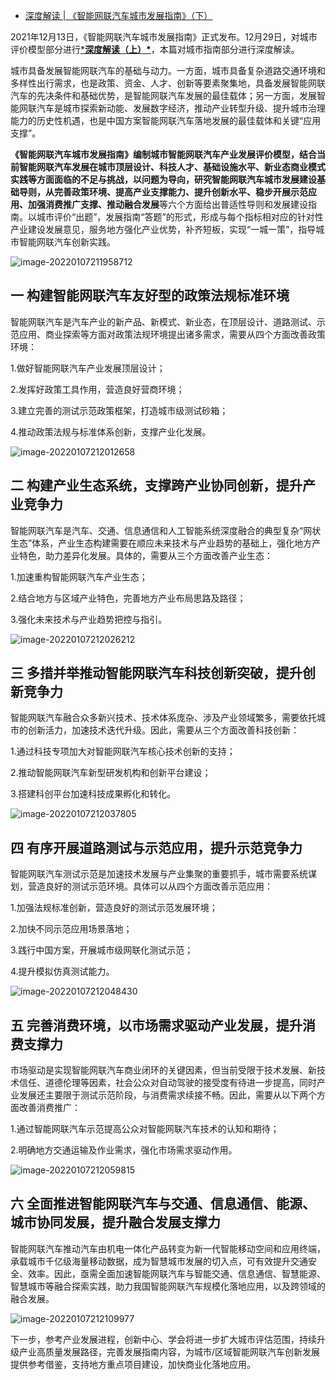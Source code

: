 - [深度解读 | 《智能网联汽车城市发展指南》（下）](https://mp.weixin.qq.com/s/nd3sBqpX1bb2ctaPymIGsg)

2021年12月13日，《智能网联汽车城市发展指南》正式发布。12月29日，对城市评价模型部分进行[***深度解读（上）\***](http://mp.weixin.qq.com/s?__biz=MzUxOTc0MjY1NA==&mid=2247500156&idx=1&sn=0e3707f14657d9c153a1622e4a8dbb99&chksm=f9f674adce81fdbb0215f239fd84b6e0489237e2243f688df9c7e6cd5d965240668f30cef251&scene=21#wechat_redirect)，本篇对城市指南部分进行深度解读。

城市具备发展智能网联汽车的基础与动力。一方面，城市具备复杂道路交通环境和多样性出行需求，也是政策、资金、人才、创新等要素聚集地，具备发展智能网联汽车的先决条件和基础优势，是智能网联汽车发展的最佳载体；另一方面，发展智能网联汽车是城市探索新动能、发展数字经济，推动产业转型升级、提升城市治理能力的历史性机遇，也是中国方案智能网联汽车落地发展的最佳载体和关键“应用支撑”。

**《智能网联汽车城市发展指南》**编制城市智能网联汽车产业发展评价模型，结合当前智能网联汽车发展在城市顶层设计、科技人才、基础设施水平、新业态商业模式实践等方面面临的不足与挑战，以问题为导向，研究智能网联汽车城市发展建设基础导则，从**完善政策环境、提高产业支撑能力、提升创新水平、稳步开展示范应用、加强消费推广支撑、推动融合发展**等六个方面给出普适性导则和发展建设指南。以城市评价“出题”，发展指南“答题”的形式，形成与每个指标相对应的针对性产业建设发展意见，服务地方强化产业优势，补齐短板，实现“一城一策”，指导城市智能网联汽车创新实践。

![image-20220107211958712](https://gitee.com/er-huomeng/img/raw/master/img/image-20220107211958712.png)

## **一  构建智能网联汽车友好型的政策法规标准环境**

智能网联汽车是汽车产业的新产品、新模式、新业态，在顶层设计、道路测试、示范应用、商业探索等方面对政策法规环境提出诸多需求，需要从四个方面改善政策环境：

1.做好智能网联汽车产业发展顶层设计；

2.发挥好政策工具作用，营造良好营商环境；

3.建立完善的测试示范政策框架，打造城市级测试砂箱；

4.推动政策法规与标准体系创新，支撑产业化发展。

![image-20220107212012658](https://gitee.com/er-huomeng/img/raw/master/img/image-20220107212012658.png)

## **二 构建产业生态系统，支撑跨产业协同创新，提升产业竞争力**

智能网联汽车是汽车、交通、信息通信和人工智能系统深度融合的典型复杂“网状生态”体系，产业生态构建需要在顺应未来技术与产业趋势的基础上，强化地方产业特色，助力差异化发展。具体的，需要从三个方面改善产业生态：

1.加速重构智能网联汽车产业生态；

2.结合地方与区域产业特色，完善地方产业布局思路及路径；

3.强化未来技术与产业趋势把控与指引。

![image-20220107212026212](https://gitee.com/er-huomeng/img/raw/master/img/image-20220107212026212.png)

## **三 多措并举推动智能网联汽车科技创新突破，提升创新竞争力**

智能网联汽车融合众多新兴技术、技术体系庞杂、涉及产业领域繁多，需要依托城市的创新活力，加速技术迭代升级。因此，需要从三个方面改善科技创新：

1.通过科技专项加大对智能网联汽车核心技术创新的支持；

2.推动智能网联汽车新型研发机构和创新平台建设；

3.搭建科创平台加速科技成果孵化和转化。

![image-20220107212037805](https://gitee.com/er-huomeng/img/raw/master/img/image-20220107212037805.png)

## **四 有序开展道路测试与示范应用，提升示范竞争力**

智能网联汽车测试示范是加速技术发展与产业集聚的重要抓手，城市需要系统谋划，营造良好的测试示范环境。具体可以从四个方面改善示范应用：

1.加强法规标准创新，营造良好的测试示范发展环境；

2.加快不同示范应用场景落地；

3.践行中国方案，开展城市级网联化测试示范；

4.提升模拟仿真测试能力。

![image-20220107212048430](https://gitee.com/er-huomeng/img/raw/master/img/image-20220107212048430.png)

## **五 完善消费环境，以市场需求驱动产业发展，提升消费支撑力**

市场驱动是实现智能网联汽车商业闭环的关键因素，但当前受限于技术发展、新技术信任、道德伦理等因素，社会公众对自动驾驶的接受度有待进一步提高，同时产业发展还主要限于测试示范阶段，与消费需求续接不畅。因此，需要从以下两个方面改善消费推广：

1.通过智能网联汽车示范提高公众对智能网联汽车技术的认知和期待；

2.明确地方交通运输及作业需求，强化市场需求驱动作用。

![image-20220107212059815](https://gitee.com/er-huomeng/img/raw/master/img/image-20220107212059815.png)

## **六 全面推进智能网联汽车与交通、信息通信、能源、城市协同发展，提升融合发展支撑力**

智能网联汽车推动汽车由机电一体化产品转变为新一代智能移动空间和应用终端，承载城市千亿级海量移动数据，成为智慧城市发展的切入点，可有效提升交通安全、效率。因此，亟需全面加速智能网联汽车与智能交通、信息通信、智慧能源、智慧城市等融合探索实践，助力我国智能网联汽车规模化落地应用，以及跨领域的融合发展。

![image-20220107212109977](https://gitee.com/er-huomeng/img/raw/master/img/image-20220107212109977.png)

下一步，参考产业发展进程，创新中心、学会将进一步扩大城市评估范围，持续升级产业高质量发展路径，完善发展指南内容，为城市/区域智能网联汽车创新发展提供参考借鉴，支持地方重点项目建设，加快商业化落地应用。